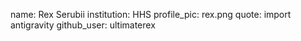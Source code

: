 name: Rex Serubii
institution: HHS
profile_pic: rex.png
quote: import antigravity
github_user: ultimaterex
